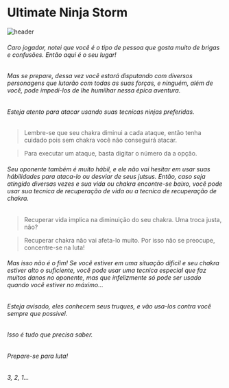 # Ultimate Ninja Storm

![header](https://user-images.githubusercontent.com/71456854/129792787-010ea1c7-23e4-433c-91ba-79d3916cd611.jpg)



###### Caro jogador, notei que você é o tipo de pessoa que gosta muito de brigas e confusões. Então aqui é o seu lugar!
###### Mas se prepare, dessa vez você estará disputando com diversos personagens que lutarão com todas as suas forças, e ninguém, além de você, pode impedi-los de lhe humilhar nessa épica aventura.

###### Esteja atento para atacar usando suas tecnicas ninjas preferidas.
   
  > Lembre-se que seu chakra diminui a cada ataque, então tenha cuidado pois sem chakra você não conseguirá atacar.
  
  > Para executar um ataque, basta digitar o número da a opção.

###### Seu oponente também é muito hábil, e ele não vai hesitar em usar suas hábilidades para ataca-lo ou desviar de seus jutsus. Então, caso seja atingido diversas vezes e sua vida ou chakra encontre-se baixo, você pode usar sua tecnica de recuperação de vida ou a tecnica de recuperação de chakra.

   > Recuperar vida implica na diminuição do seu chakra. Uma troca justa, não?
   
   > Recuperar chakra não vai afeta-lo muito. Por isso não se preocupe, concentre-se na luta!

###### Mas isso não é o fim! Se você estiver em uma situação dificil e seu chakra estiver alto o suficiente, você pode usar uma tecnica especial que faz muitos danos no oponente, mas que infelizmente só pode ser usado quando você estiver no máximo...

###### Esteja avisado, eles conhecem seus truques, e vão usa-los contra você sempre que possivel.

###### Isso é tudo que precisa saber.
###### Prepare-se para luta! 
###### 3, 2, 1...


